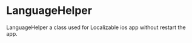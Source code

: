LanguageHelper
==============

LanguageHelper a class used for Localizable ios app without restart the app.